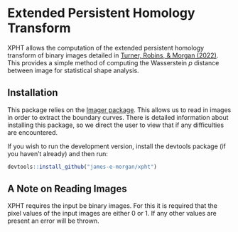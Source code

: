 
<!-- README.md is generated from README.Rmd. Please edit that file -->

# Extended Persistent Homology Transform

<!-- badges: start -->
<!-- badges: end -->

XPHT allows the computation of the extended persistent homology
transform of binary images detailed in [Turner, Robins, & Morgan
(2022)](doi:10.48550/arXiv.2208.14583). This provides a simple method of
computing the Wasserstein $p$ distance between image for statistical
shape analysis.

## Installation

This package relies on the [Imager
package](https://cran.r-project.org/package=imager). This allows us to
read in images in order to extract the boundary curves. There is
detailed information about installing this package, so we direct the
user to view that if any difficulties are encountered.

If you wish to run the development version, install the devtools package
(if you haven’t already) and then run:

``` r
devtools::install_github("james-e-morgan/xpht")
```

## A Note on Reading Images

XPHT requires the input be binary images. For this it is required that
the pixel values of the input images are either 0 or 1. If any other
values are present an error will be thrown.
